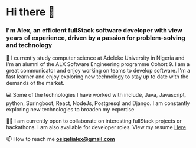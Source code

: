 <h1>Hi there 👋</h1>
<h3>I'm Alex, an efficient fullStack software developer with view years of experience, driven by a passion for problem-solving and technology</h3>

<p>🧠 I currently study computer science at Adeleke University in Nigeria and I'm an alumni of the ALX Software Engineering programme Cohort 9. I am a great communicator and enjoy working on teams to develop software. I'm a fast learner and enjoy exploring new technology to stay up to date with the demands of the market.</p>

<p>💻 Some of the technologies I have worked with include, Java, Javascript, python, Springboot, React, NodeJs, Postgresql and Django. I am constantly exploring new technologies to broaden my expertise</p>

<p>🤝🏾 I am currently open to collaborate on interesting fullStack projects or hackathons. I am also available for developer roles. View my resume <a href="https://docs.google.com/document/d/1FeCJNDzHBdw9-sqnRS8QfwQadZobxpZbhlWGukM1OWs/edit?usp=sharing">Here</a></p>

📫 How to reach me **osigelialex@gmail.com**
